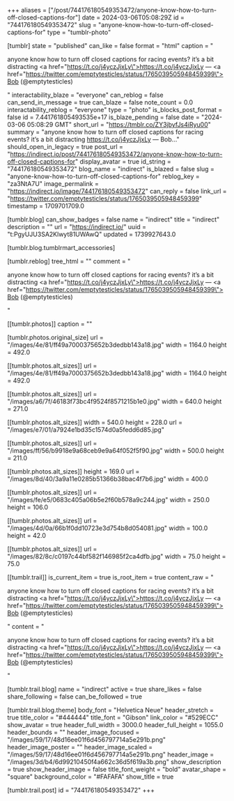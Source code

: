 +++
aliases = ["/post/744176180549353472/anyone-know-how-to-turn-off-closed-captions-for"]
date = 2024-03-06T05:08:29Z
id = "744176180549353472"
slug = "anyone-know-how-to-turn-off-closed-captions-for"
type = "tumblr-photo"

[tumblr]
state = "published"
can_like = false
format = "html"
caption = "<p>anyone know how to turn off closed captions for racing events? it’s a bit distracting <a href=\"https://t.co/j4yczJjxLy\">https://t.co/j4yczJjxLy</a> — <a href=\"https://twitter.com/emptytesticles/status/1765039505948459399\">Bob (@emptytesticles)</a></p>"
interactability_blaze = "everyone"
can_reblog = false
can_send_in_message = true
can_blaze = false
note_count = 0.0
interactability_reblog = "everyone"
type = "photo"
is_blocks_post_format = false
id = 7.441761805493535e+17
is_blaze_pending = false
date = "2024-03-06 05:08:29 GMT"
short_url = "https://tmblr.co/ZY3jbyfJs4iRyu00"
summary = "anyone know how to turn off closed captions for racing events? it’s a bit distracting https://t.co/j4yczJjxLy — Bob..."
should_open_in_legacy = true
post_url = "https://indirect.io/post/744176180549353472/anyone-know-how-to-turn-off-closed-captions-for"
display_avatar = true
id_string = "744176180549353472"
blog_name = "indirect"
is_blazed = false
slug = "anyone-know-how-to-turn-off-closed-captions-for"
reblog_key = "za3NtA7U"
image_permalink = "https://indirect.io/image/744176180549353472"
can_reply = false
link_url = "https://twitter.com/emptytesticles/status/1765039505948459399"
timestamp = 1709701709.0

[tumblr.blog]
can_show_badges = false
name = "indirect"
title = "indirect"
description = ""
url = "https://indirect.io/"
uuid = "t:PgyUJU3SA2Klwyt81UWAwQ"
updated = 1739927643.0

[tumblr.blog.tumblrmart_accessories]

[tumblr.reblog]
tree_html = ""
comment = "<p>anyone know how to turn off closed captions for racing events? it’s a bit distracting <a href=\"https://t.co/j4yczJjxLy\">https://t.co/j4yczJjxLy</a> — <a href=\"https://twitter.com/emptytesticles/status/1765039505948459399\">Bob (@emptytesticles)</a></p>"

[[tumblr.photos]]
caption = ""

[tumblr.photos.original_size]
url = "/images/4e/81/ff49a7000375652b3dedbb143a18.jpg"
width = 1164.0
height = 492.0

[[tumblr.photos.alt_sizes]]
url = "/images/4e/81/ff49a7000375652b3dedbb143a18.jpg"
width = 1164.0
height = 492.0

[[tumblr.photos.alt_sizes]]
url = "/images/a6/7f/46183f73bc4f9524f8571215b1e0.jpg"
width = 640.0
height = 271.0

[[tumblr.photos.alt_sizes]]
width = 540.0
height = 228.0
url = "/images/e7/01/a7924e1bd35c1574d0a5fedd6d85.jpg"

[[tumblr.photos.alt_sizes]]
url = "/images/ff/56/b9918e9a68ceb9e9a64f052f5f90.jpg"
width = 500.0
height = 211.0

[[tumblr.photos.alt_sizes]]
height = 169.0
url = "/images/8d/40/3a9a11e0285b51366b38bac4f7b6.jpg"
width = 400.0

[[tumblr.photos.alt_sizes]]
url = "/images/fe/e5/0683c405a06b5e2f60b578a9c244.jpg"
width = 250.0
height = 106.0

[[tumblr.photos.alt_sizes]]
url = "/images/4d/0a/66b1f0dd10723e3d754b8d054081.jpg"
width = 100.0
height = 42.0

[[tumblr.photos.alt_sizes]]
url = "/images/82/8c/c0197c44bf582f146985f2ca4dfb.jpg"
width = 75.0
height = 75.0

[[tumblr.trail]]
is_current_item = true
is_root_item = true
content_raw = "<p>anyone know how to turn off closed captions for racing events? it’s a bit distracting <a href=\"https://t.co/j4yczJjxLy\">https://t.co/j4yczJjxLy</a> — <a href=\"https://twitter.com/emptytesticles/status/1765039505948459399\">Bob (@emptytesticles)</a></p>"
content = "<p>anyone know how to turn off closed captions for racing events? it&rsquo;s a bit distracting <a href=\"https://t.co/j4yczJjxLy\">https://t.co/j4yczJjxLy</a> &mdash; <a href=\"https://twitter.com/emptytesticles/status/1765039505948459399\">Bob (@emptytesticles)</a></p>"

[tumblr.trail.blog]
name = "indirect"
active = true
share_likes = false
share_following = false
can_be_followed = true

[tumblr.trail.blog.theme]
body_font = "Helvetica Neue"
header_stretch = true
title_color = "#444444"
title_font = "Gibson"
link_color = "#529ECC"
show_avatar = true
header_full_width = 3000.0
header_full_height = 1055.0
header_bounds = ""
header_image_focused = "/images/59/17/48d16ee01f6d456797714a5e291b.png"
header_image_poster = ""
header_image_scaled = "/images/59/17/48d16ee01f6d456797714a5e291b.png"
header_image = "/images/3d/b4/6d99210450f4a662c36d5f619a3b.png"
show_description = true
show_header_image = false
title_font_weight = "bold"
avatar_shape = "square"
background_color = "#FAFAFA"
show_title = true

[tumblr.trail.post]
id = "744176180549353472"
+++
